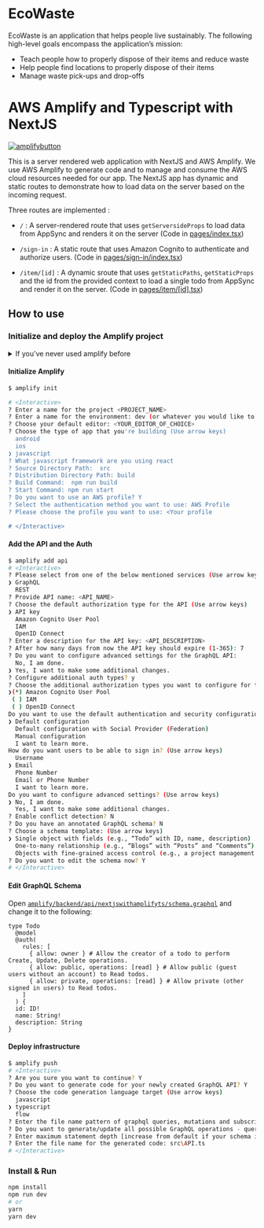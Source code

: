 # EcoWaste

EcoWaste is an application that helps people live sustainably. The following high-level goals encompass the application’s mission:

- Teach people how to properly dispose of their items and reduce waste
- Help people find locations to properly dispose of their items
- Manage waste pick-ups and drop-offs

# AWS Amplify and Typescript with NextJS

[![amplifybutton](https://oneclick.amplifyapp.com/button.svg)](https://console.aws.amazon.com/amplify/home#/deploy?repo=https://github.com/vercel/next.js/tree/canary/examples/with-aws-amplify-typescript)

This is a server rendered web application with NextJS and AWS Amplify. We use AWS Amplify to generate code and to manage and consume the AWS cloud resources needed for our app. The NextJS app has dynamic and static routes to demonstrate how to load data on the server based on the incoming request.

Three routes are implemented :

- `/` : A server-rendered route that uses `getServersideProps` to load data from AppSync and renders it on the server (Code in [pages/index.tsx](src/pages/index.tsx))

- `/sign-in` : A static route that uses Amazon Cognito to authenticate and authorize users. (Code in [pages/sign-in/index.tsx](src/pages/sign-in/index.tsx))

- `/item/[id]` : A dynamic sroute that uses `getStaticPaths`, `getStaticProps` and the id from the provided context to load a single todo from AppSync and render it on the server. (Code in [pages/item/[id].tsx](src/pages/item/[id].tsx))

## How to use

### Initialize and deploy the Amplify project

<details>
  <summary>If you've never used amplify before </summary>

#### Install & Configure Amplify

1. [Sign up](https://portal.aws.amazon.com/billing/signup#/start) for an AWS account
2. Install the AWS Amplify cli:

```sh
npm install -g @aws-amplify/cli
```

3. Configure the Amplify cli

```sh
amplify configure
```

[Read More](https://aws-amplify.github.io/docs/cli-toolchain/quickstart?sdk=js)

</details>

#### Initialize Amplify

```bash
$ amplify init

# <Interactive>
? Enter a name for the project <PROJECT_NAME>
? Enter a name for the environment: dev (or whatever you would like to call this env)
? Choose your default editor: <YOUR_EDITOR_OF_CHOICE>
? Choose the type of app that you're building (Use arrow keys)
  android
  ios
❯ javascript
? What javascript framework are you using react
? Source Directory Path:  src
? Distribution Directory Path: build
? Build Command:  npm run build
? Start Command: npm run start
? Do you want to use an AWS profile? Y
? Select the authentication method you want to use: AWS Profile
? Please choose the profile you want to use: <Your profile

# </Interactive>
```

#### Add the API and the Auth

```sh
$ amplify add api
# <Interactive>
? Please select from one of the below mentioned services (Use arrow keys)
❯ GraphQL
  REST
? Provide API name: <API_NAME>
? Choose the default authorization type for the API (Use arrow keys)
❯ API key
  Amazon Cognito User Pool
  IAM
  OpenID Connect
? Enter a description for the API key: <API_DESCRIPTION>
? After how many days from now the API key should expire (1-365): 7
? Do you want to configure advanced settings for the GraphQL API:
  No, I am done.
❯ Yes, I want to make some additional changes.
? Configure additional auth types? y
? Choose the additional authorization types you want to configure for the API
❯(*) Amazon Cognito User Pool
 ( ) IAM
 ( ) OpenID Connect
Do you want to use the default authentication and security configuration? (Use arrow keys)
❯ Default configuration
  Default configuration with Social Provider (Federation)
  Manual configuration
  I want to learn more.
How do you want users to be able to sign in? (Use arrow keys)
  Username
❯ Email
  Phone Number
  Email or Phone Number
  I want to learn more.
Do you want to configure advanced settings? (Use arrow keys)
❯ No, I am done.
  Yes, I want to make some additional changes.
? Enable conflict detection? N
? Do you have an annotated GraphQL schema? N
? Choose a schema template: (Use arrow keys)
❯ Single object with fields (e.g., “Todo” with ID, name, description)
  One-to-many relationship (e.g., “Blogs” with “Posts” and “Comments”)
  Objects with fine-grained access control (e.g., a project management app with owner-based authorization)
? Do you want to edit the schema now? Y
# </Interactive>
```

#### Edit GraphQL Schema

Open [`amplify/backend/api/nextjswithamplifyts/schema.graphql`](amplify/backend/api/nextjswithamplifyts/schema.graphql) and change it to the following:

```
type Todo
  @model
  @auth(
    rules: [
      { allow: owner } # Allow the creator of a todo to perform Create, Update, Delete operations.
      { allow: public, operations: [read] } # Allow public (guest users without an account) to Read todos.
      { allow: private, operations: [read] } # Allow private (other signed in users) to Read todos.
    ]
  ) {
  id: ID!
  name: String!
  description: String
}

```

#### Deploy infrastructure

```sh
$ amplify push
# <Interactive>
? Are you sure you want to continue? Y
? Do you want to generate code for your newly created GraphQL API? Y
? Choose the code generation language target (Use arrow keys)
  javascript
❯ typescript
  flow
? Enter the file name pattern of graphql queries, mutations and subscriptions (src/graphql/**/*.ts)
? Do you want to generate/update all possible GraphQL operations - queries, mutations and subscriptions (Y/n) Y
? Enter maximum statement depth [increase from default if your schema is deeply nested] (2)
? Enter the file name for the generated code: src\API.ts
# </Interactive>
```

### Install & Run

```bash
npm install
npm run dev
# or
yarn
yarn dev
```
